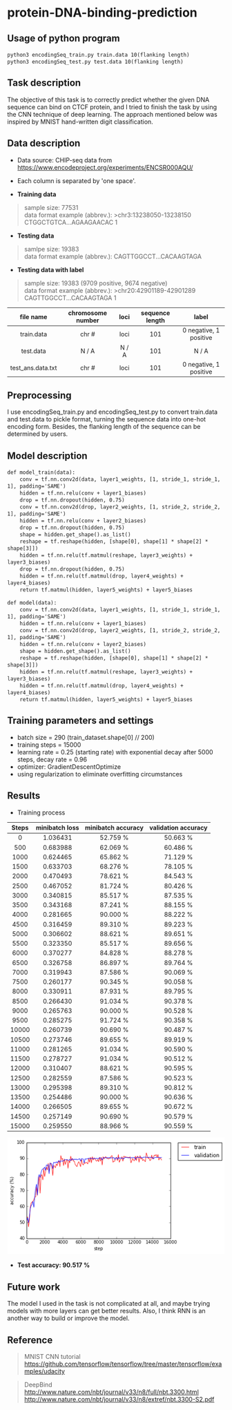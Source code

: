 protein-DNA-binding-prediction
===
## Usage of python program
```
python3 encodingSeq_train.py train.data 10(flanking length)
python3 encodingSeq_test.py test.data 10(flanking length)
```
## Task description
The objective of this task is to correctly predict whether the given DNA sequence can bind on CTCF protein, and I tried to finish the task by using the CNN technique of deep learning. The approach mentioned below was inspired by MNIST hand-written digit classification.


## Data description
* Data source: CHIP-seq data from https://www.encodeproject.org/experiments/ENCSR000AQU/
* Each column is separated by 'one space'.

* **Training data**  <br/>
> sample size: 77531 <br/>
> data format example (abbrev.): >chr3:13238050-13238150 CTGGCTGTCA...AGAAGAACAC 1

* **Testing data** <br/>
> samlpe size: 19383 <br/>
> data format example (abbrev.): CAGTTGGCCT...CACAAGTAGA

* **Testing data with label** <br/>
> sample size: 19383 (9709 positive, 9674 negative) <br/>
> data format example (abbrev.): >chr20:42901189-42901289 CAGTTGGCCT...CACAAGTAGA 1

| file name | chromosome number | loci | sequence length | label |
| :--: | :--: | :--: | :--: | :--: |
| train.data | chr # | loci | 101 | 0 negative, 1 positive |
| test.data | N / A| N / A | 101 | N / A |
| test_ans.data.txt | chr # | loci | 101 | 0 negative, 1 positive |

## Preprocessing
I use encodingSeq_train.py and encodingSeq_test.py to convert train.data and test.data to pickle format, turning the sequence data into one-hot encoding form. Besides, the flanking length of the sequence can be determined by users.

## Model description
```
def model_train(data):
    conv = tf.nn.conv2d(data, layer1_weights, [1, stride_1, stride_1, 1], padding='SAME')
    hidden = tf.nn.relu(conv + layer1_biases)
    drop = tf.nn.dropout(hidden, 0.75)
    conv = tf.nn.conv2d(drop, layer2_weights, [1, stride_2, stride_2, 1], padding='SAME')
    hidden = tf.nn.relu(conv + layer2_biases)
    drop = tf.nn.dropout(hidden, 0.75)
    shape = hidden.get_shape().as_list()
    reshape = tf.reshape(hidden, [shape[0], shape[1] * shape[2] * shape[3]])
    hidden = tf.nn.relu(tf.matmul(reshape, layer3_weights) + layer3_biases)
    drop = tf.nn.dropout(hidden, 0.75)
    hidden = tf.nn.relu(tf.matmul(drop, layer4_weights) + layer4_biases)
    return tf.matmul(hidden, layer5_weights) + layer5_biases
```
```
def model(data):
    conv = tf.nn.conv2d(data, layer1_weights, [1, stride_1, stride_1, 1], padding='SAME')
    hidden = tf.nn.relu(conv + layer1_biases)
    conv = tf.nn.conv2d(drop, layer2_weights, [1, stride_2, stride_2, 1], padding='SAME')
    hidden = tf.nn.relu(conv + layer2_biases)
    shape = hidden.get_shape().as_list()
    reshape = tf.reshape(hidden, [shape[0], shape[1] * shape[2] * shape[3]])
    hidden = tf.nn.relu(tf.matmul(reshape, layer3_weights) + layer3_biases)
    hidden = tf.nn.relu(tf.matmul(drop, layer4_weights) + layer4_biases)
    return tf.matmul(hidden, layer5_weights) + layer5_biases
```
## Training parameters and settings
* batch size = 290 (train_dataset.shape[0] // 200) <br/>
* training steps = 15000 <br/>
* learning rate = 0.25 (starting rate) with exponential decay after 5000 steps, decay rate = 0.96 <br/>
* optimizer: GradientDescentOptimize <br/>
* using regularization to eliminate overfitting circumstances

## Results
* Training process

| Steps | minibatch loss | minibatch accuracy | validation accuracy |
| :--: | :--: | :--: | :--: |
| 0 | 1.036431 | 52.759 % | 50.663 %	|
| 500 | 0.683988 | 62.069 % | 60.486 % |
| 1000 | 0.624465 | 65.862 % | 71.129 % |
| 1500 | 0.633703 | 68.276 % | 78.105 % |
| 2000 | 0.470493 | 78.621 % | 84.543 % |
| 2500 | 0.467052 | 81.724 % | 80.426 % |
| 3000 | 0.340815 | 85.517 % | 87.535 % |
| 3500 | 0.343168 | 87.241 % | 88.155 % |
| 4000 | 0.281665 | 90.000 % | 88.222 % |
| 4500 | 0.316459 | 89.310 % | 89.223 % |
| 5000 | 0.306602 | 88.621 % | 89.651 % |
| 5500 | 0.323350 | 85.517 % | 89.656 % |
| 6000 | 0.370277 | 84.828 % | 88.278 % |
| 6500 | 0.326758 | 86.897 % | 89.764 % |
| 7000 | 0.319943 | 87.586 % | 90.069 % |
| 7500 | 0.260177 | 90.345 % | 90.058 % |
| 8000 | 0.330911 | 87.931 % | 89.795 % |
| 8500 | 0.266430 | 91.034 % | 90.378 % |
| 9000 | 0.265763 | 90.000 % | 90.528 % |
| 9500 | 0.285275 | 91.724 % | 90.358 % |
| 10000 | 0.260739 | 90.690 % | 90.487 % |
| 10500 | 0.273746 | 89.655 % | 89.919 % |
| 11000 | 0.281265 | 91.034 % | 90.590 % |
| 11500 | 0.278727 | 91.034 % | 90.512 % |
| 12000 | 0.310407 | 88.621 % | 90.595 % |
| 12500 | 0.282559 | 87.586 % | 90.523 % |
| 13000 | 0.295398 | 89.310 % | 90.812 % |
| 13500 | 0.254486 | 90.000 % | 90.636 % |
| 14000 | 0.266505 | 89.655 % | 90.672 % |
| 14500 | 0.257149 | 90.690 % | 90.579 % |
| 15000 | 0.259550 | 88.966 % | 90.559 % |

<img src="https://github.com/andrewkgs/protein-DNA-binding-prediction/blob/master/training_accuracy.png"> <br/>
* **Test accuracy: 90.517 %**


## Future work
The model I used in the task is not complicated at all, and maybe trying models with more layers can get better results.
Also, I think RNN is an another way to build or improve the model.

## Reference
> MNIST CNN tutorial <br/>
> https://github.com/tensorflow/tensorflow/tree/master/tensorflow/examples/udacity

> DeepBind <br/>
> http://www.nature.com/nbt/journal/v33/n8/full/nbt.3300.html <br/>
> http://www.nature.com/nbt/journal/v33/n8/extref/nbt.3300-S2.pdf
